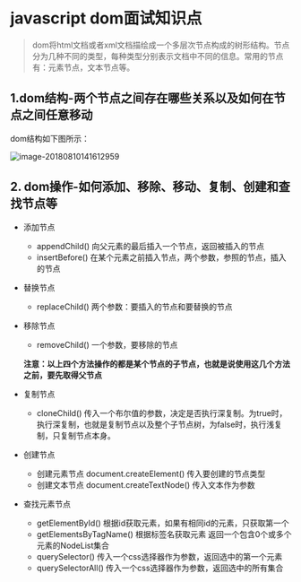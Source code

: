 # javascript dom面试知识点

> dom将html文档或者xml文档描绘成一个多层次节点构成的树形结构。节点分为几种不同的类型，每种类型分别表示文档中不同的信息。常用的节点有：元素节点，文本节点等。

## 1.dom结构-两个节点之间存在哪些关系以及如何在节点之间任意移动

dom结构如下图所示：

![image-20180810141612959](/var/folders/8p/w9p5cj3n4wxfdwnsxj16rkcc0000gn/T/abnerworks.Typora/image-20180810141612959.png)

## 2. dom操作-如何添加、移除、移动、复制、创建和查找节点等



* 添加节点

  * appendChild() 向父元素的最后插入一个节点，返回被插入的节点
  * insertBefore() 在某个元素之前插入节点，两个参数，参照的节点，插入的节点

* 替换节点

  * replaceChild()  两个参数：要插入的节点和要替换的节点

* 移除节点

  * removeChild() 一个参数，要移除的节点

  **注意：以上四个方法操作的都是某个节点的子节点，也就是说使用这几个方法之前，要先取得父节点**

* 复制节点

  * cloneChild()  传入一个布尔值的参数，决定是否执行深复制。为true时，执行深复制，也就是复制节点以及整个子节点树，为false时，执行浅复制，只复制节点本身。

* 创建节点

  * 创建元素节点  document.createElement()  传入要创建的节点类型
  * 创建文本节点 document.createTextNode() 传入文本作为参数

* 查找元素节点

  * getElementById()  根据id获取元素，如果有相同id的元素，只获取第一个
  * getElementsByTagName()  根据标签名获取元素 返回一个包含0个或多个元素的NodeList集合
  * querySelector() 传入一个css选择器作为参数，返回选中的第一个元素
  * querySelectorAll()  传入一个css选择器作为参数，返回选中的所有集合